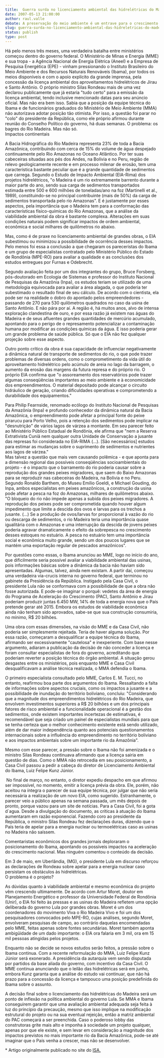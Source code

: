 ```yaml
---
title:  Guerra surda no licenciamento ambiental das hidrelétricas do Madeira 
date: 2007-05-13 21:00:00
author: raul.valle
debate: A preservação do meio ambiente é um entrave para o crescimento da economia mundial?
slug: guerra-surda-no-licenciamento-ambiental-das-hidreletricas-do-madeira
status: publish 
type: post
---
```


Há pelo menos três meses, uma verdadeira batalha entre ministérios começou dentro do governo federal. O Ministério de Minas e Energia (MME) e sua tropa - a Agência Nacional de Energia Elétrica (Aneel) e a Empresa de Pesquisa Energética (EPE) - vinham pressionando o Instituto Brasileiro do Meio Ambiente e dos Recursos Naturais Renováveis (Ibama), por todos os meios disponíveis e com o apoio explícito da grande imprensa, pela concessão da licença ambiental dos aproveitamentos hidrelétricos de Jirau e Santo Antônio. O próprio ministro Silas Rondeau mais de uma vez declarou publicamente que já estaria "tudo certo" para a emissão da licença ambiental, tendo inclusive mencionado datas para seu anúncio oficial. Mas não era bem isso. Sabia que a posição da equipe técnica do Ibama e de funcionários graduados do Ministério de Meio Ambiente (MMA) não autorizava adotar posição tão otimista. Por isso, a questão foi parar no "colo" do presidente da República, como ele próprio afirmou durante reunião do Conselho Político do governo, há duas semanas. O problema: os bagres do Rio Madeira. Mas não só.  
Impactos continentais


A Bacia Hidrográfica do Rio Madeira representa 23% de toda a Bacia Amazônica, contribuindo com cerca de 15% do volume de água despejado continuamente pelo Rio Amazonas no Oceano Atlântico. Por ter suas cabeceiras situadas aos pés dos Andes, na Bolívia e no Peru, região de relevo geologicamente recente e em processo milenar de erosão, tem uma característica bastante peculiar que é a grande quantidade de sedimentos que carrega. Segundo o Estudo de Impacto Ambiental (EIA-Rima) dos projetos hidrelétricos, "o Madeira é um rio extremamente barrento durante a maior parte do ano, sendo sua carga de sedimentos transportados estimada entre 500 e 600 milhões de toneladas/ano na foz (Martinelli et al., 1989), constituindo-se no principal contribuinte (mais de 50%) da carga de sedimentos transportada pelo rio Amazonas". E é justamente por esses aspectos, pela importância que o Madeira tem para a conformação das características físico-químicas do Rio Amazonas, que a análise da viabilidade ambiental da obra é bastante complexa. Alterações em suas condições naturais podem significar impactos de ordem ambiental, econômica e social milhares de quilômetros rio abaixo.


Mas, como é de praxe no licenciamento ambiental de grandes obras, o EIA subestimou ou minimizou a possibilidade de ocorrência desses impactos. Pelo menos foi essa a conclusão a que chegaram os pareceristas do Ibama e um grupo de especialistas contratado pelo Ministério Público do Estado de Rondônia (MPE-RO) para avaliar a qualidade e as conclusões dos estudos entregues por Furnas e Odebrecht. 


Segundo avaliação feita por um dos integrantes do grupo, Bruce Forsberg, pós-doutorado em Ecologia de Sistemas e professor do Instituto Nacional de Pesquisas da Amazônia (Inpa), os estudos teriam se utilizado de uma metodologia equivocada para avaliar a área alagada, o que poderia ter subestimado o resultado final de seu cálculo. De acordo com o cientista, ela pode ser na realidade o dobro do apontado pelos empreendedores - passando de 270 para 530 quilômetros quadrados no caso da usina de Santo Antônio. E não pára por aí. A região é, há muitos anos, alvo de intensa exploração clandestina de ouro, e por essa razão já existem nas águas do Madeira e de seus afluentes grandes quantidades de mercúrio acumulado, apontando para o perigo de o represamento potencializar a contaminação humana por modificar as condições químicas da água. E isso poderia gerar um grande problema de saúde pública. Só que o EIA não fez qualquer projeção sobre esse aspecto.


Outro ponto crítico da obra é sua capacidade de influenciar negativamente a dinâmica natural de transporte de sedimentos do rio, o que pode trazer problemas de diversas ordens, como o comprometimento da vida útil do aproveitamento hidrelétrico pelo acúmulo de areia no lago da barragem, o aumento da erosão das margens da futura represa e do próprio rio. O próprio EIA confirma que "o assoreamento dos reservatórios pode trazer algumas conseqüências importantes ao meio ambiente e à economicidade dos empreendimentos. O material depositado pode alcançar o circuito hidráulico de geração, criando dificuldades operativas e comprometendo a durabilidade dos equipamentos." 


Para Philip Fearnside, renomado ecólogo do Instituto Nacional de Pesquisas da Amazônia (Inpa) e profundo conhecedor da dinâmica natural da Bacia Amazônica, o empreendimento pode afetar a principal fonte do peixe pirarucu para Porto Velho, pois a retenção dos sedimentos pode implicar na "desnutrição" de vários lagos de várzea a montante. Em seu parecer feito ao Ministério Público Estadual de Rondônia, ele afirma que "nem a Reserva Extrativista Cuniã nem qualquer outra Unidade de Conservação a jusante das represas foi considerada no EIA-RIMA (...). [São necessários] estudos para estimar as mudanças sobre o suprimento de sedimentos e nutrientes aos lagos de várzea."  
Mas talvez a questão que mais vem causando polêmica - e que aponta para a dimensão regional das possíveis conseqüências socioambientais do projeto - é o impacto que o barramento do rio poderia causar sobre a reprodução dos grandes peixes migradores, que saem do Baixo Amazonas para se reproduzir nas cabeceiras do Madeira, na Bolívia e no Peru. Segundo Ronaldo Barthem, do Museu Emílio Goeldi, e Michael Gouding, do Inpa, ambos especialistas em peixes amazônicos, a construção da usina pode afetar a pesca na foz do Amazonas, milhares de quilômetros abaixo. "O bloqueio do rio não impede apenas a subida dos peixes migradores. A reprodução dos peixes pode ser comprometida quando houver algum impedimento que limite a descida dos ovos e larvas para os trechos a jusante. (...) Se a produção de ovos/larvas for proporcional à vazão do rio ou descarga de sedimentos, o rio Madeira teria uma importância quase igualitária com o Amazonas e uma interrupção da descida de jovens peixes poderia agravar dramaticamente o efeito da sobrepesca no crescimento desses estoques no estuário. A pesca no estuário tem uma importância social e econômica muito grande, sendo um dos poucos lugares que se mantém uma exportação regular de pescados amazônicos".


Por questões como essas, o Ibama anunciou ao MME, logo no início do ano, que dificilmente seria possível avaliar a viabilidade ambiental das usinas, pois informações básicas sobre a dinâmica da bacia não haviam sido apresentadas. Algumas, talvez, ainda nem existam. A partir daí, começou uma verdadeira via-crucis interna no governo federal, que terminou no gabinete da Presidência da República. Instigado pela Casa Civil, o presidente Lula não se conformava com a possibilidade de que a obra não fosse autorizada. E pode-se imaginar o porquê: vedetes da área de energia do Programa de Aceleração do Crescimento (PAC), Santo Antônio e Jirau poderiam produzir juntas 6.450 MW, 14% de toda a energia nova que o País pretende gerar até 2015. Embora os estudos de viabilidade econômica ainda não tenham sido aprovados, sabe-se que sua construção consumiria, no mínimo, R$ 20 bilhões.


Uma obra com essas dimensões, na visão do MME e da Casa Civil, não poderia ser simplesmente rejeitada. Teria de haver alguma solução. Por essa razão, começaram a desqualificar a equipe técnica do Ibama, afirmando ser excessivamente "cautelosa" e inexperiente. Com base nesse argumento, adiaram a publicação da decisão de não conceder a licença e foram consultar especialistas de fora do governo, acreditando que poderiam reverter a posição técnica do órgão ambiental. A situação gerou desgastes entre os ministérios, pois enquanto MME e Casa Civil desqualificavam a análise técnica realizada, o MMA defendia o Ibama.


O primeiro especialista consultado pelo MME, Carlos E. M. Tucci, no entanto, reafirmou boa parte dos argumentos do Ibama. Ressaltando a falta de informações sobre aspectos cruciais, como os impactos a jusante e a possibilidade de inundação do território boliviano, concluiu: "Considerando que a magnitude dos empreendimentos hidrelétricos do Rio Madeira, que envolvem investimentos superiores a R$ 20 bilhões e um dos principais fatores de risco ambiental e a funcionalidade operacional é a gestão dos sedimentos, onde existem importantes incertezas de estimativas, é recomendável que seja criado um painel de especialistas mundiais para que se tenha certeza que o melhor conhecimento existente está sendo utilizado, além de dar maior independência quanto aos potenciais questionamentos internacionais sobre a influência do empreendimento no território boliviano e aos impactos ambientais sobre um importante rio da Amazônia".


Mesmo com esse parecer, a pressão sobre o Ibama não foi amenizada e o ministro Silas Rondeau continuava afirmando que a licença sairia em questão de dias. Como o MMA não retrocedia em seu posicionamento, a Casa Civil passou a pedir a cabeça do diretor de Licenciamento Ambiental do Ibama, Luiz Felipe Kunz Júnior.


 No final de março, no entanto, o diretor expediu despacho em que afirmou ser impossível, no momento, emitir a licença prévia da obra. Ele, porém, não aceitou na íntegra o parecer de sua equipe técnica, por julgar que não seria necessária a realização de um novo EIA, como sugerido. Estranhamente, o parecer veio a público apenas na semana passada, um mês depois de pronto, porque vazou para um site de notícias. Para a Casa Civil, foi a gota d´agua. Desde a divulgação do documento, as críticas à atuação do Ibama aumentaram em razão exponencial. Fazendo coro ao presidente da República, o ministro Silas Rondeau fez declarações duras, dizendo que o País teria de apelar para a energia nuclear ou termoelétricas caso as usinas no Madeira não saíssem. 


Comentaristas econômicos dos grandes jornais deploraram o posicionamento do Ibama, apontando os possíveis impactos na aceleração do crescimento nacional. Mas ninguém comentou o conteúdo da decisão. 


Em 3 de maio, em Uberlândia, (MG), o presidente Lula em discurso reforçou as declarações de Rondeau sobre apelar para a energia nuclear caso persistam os obstáculos às hidrelétricas.  
O problema é o projeto?


  
As dúvidas quanto à viabilidade ambiental e mesmo econômica do projeto vêm crescendo ultimamente. De acordo com Artur Moret, doutor em Planejamento Energético e professor da Universidade Federal de Rondônia (Unir), o EIA foi feito às pressas e as usinas do Madeira refletem uma opção deliberada do governo Lula por grandes obras. Moret é um dos coordenadores do movimento Viva o Rio Madeira Vivo e foi um dos pesquisadores convocados pelo MPE-RO, cujas análises, segundo Moret, envolveram pesquisas de campo, ao contrário daquelas encomendadas pelo MME, feitas apenas sobre fontes secundárias. Moret também aponta ambigüidade de um dado importante: o EIA ora falaria em 3 mil, ora em 15 mil pessoas atingidas pelos projetos. 


Enquanto não se decide se novos estudos serão feitos, a pressão sobre o Ibama continua. Com a recente reformulação do MMA, Luiz Felipe Kunz Júnior será exonerado. A presidência da autarquia vem sendo disputada por partidos da base aliada do governo, com incentivo da Casa Civil. O MME continua anunciando que o leilão das hidrelétricas será em junho, embora Kunz garanta que a análise do estudo vai continuar, que não há prazo para a concessão da licença e tampouco uma posição predefinida do Ibama sobre o assunto. 


A decisão final sobre o licenciamento das hidrelétricas do Madeira será um ponto de inflexão na política ambiental do governo Lula. Se MMA e Ibama conseguirem garantir que uma avaliação ambiental adequada seja feita à luz do princípio da precaução, mesmo que isso implique na modificação estrutural do projeto ou na sua eventual rejeição, então a matriz ambiental do PAC começará a ser preenchida. Caso o poderoso lobby das construtoras grite mais alto e imponha à sociedade um projeto qualquer, apenas por que ele existe, e sem levar em consideração a magnitude dos impactos previstos no mais importante rio da Bacia Amazônica, pode-se até imaginar que o País venha a crescer, mas não se desenvolver.  
  
\* Artigo originalmente publicado no site do [ISA.](http://www.socioambiental.org)


